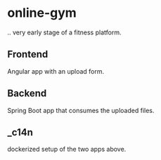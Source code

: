 # online-gym
.. very early stage of a fitness platform.

## Frontend
Angular app with an upload form.

## Backend
Spring Boot app that consumes the uploaded files.

## _c14n
dockerized setup of the two apps above.
